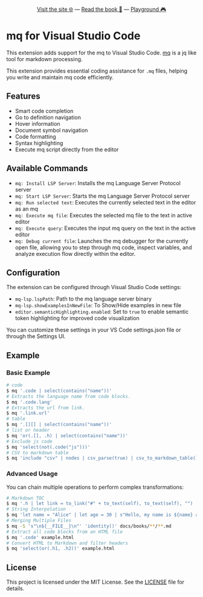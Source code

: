 <div align="center">
  <a href="https://mqlang.org">Visit the site 🌐</a>
  &mdash;
  <a href="https://mqlang.org/book">Read the book 📖</a>
  &mdash;
  <a href="https://mqlang.org/playground">Playground 🎮</a>
</div>

# mq for Visual Studio Code

This extension adds support for the mq to Visual Studio Code.
[mq](https://github.com/harehare/mq) is a jq like tool for markdown processing.

This extension provides essential coding assistance for `.mq` files, helping you write and maintain mq code efficiently.

## Features

- Smart code completion
- Go to definition navigation
- Hover information
- Document symbol navigation
- Code formatting
- Syntax highlighting
- Execute mq script directly from the editor

## Available Commands

- `mq: Install LSP Server`: Installs the mq Language Server Protocol server
- `mq: Start LSP Server`: Starts the mq Language Server Protocol server
- `mq: Run selected text`: Executes the currently selected text in the editor as an mq
- `mq: Execute mq file`: Executes the selected mq file to the text in active editor
- `mq: Execute query`: Executes the input mq query on the text in the active editor
- `mq: Debug current file`: Launches the mq debugger for the currently open file, allowing you to step through mq code, inspect variables, and analyze execution flow directly within the editor.

## Configuration

The extension can be configured through Visual Studio Code settings:

- `mq-lsp.lspPath`: Path to the mq language server binary
- `mq-lsp.showExamplesInNewFile`: To Show/Hide examples in new file
- `editor.semanticHighlighting.enabled`: Set to `true` to enable semantic token highlighting for improved code visualization

You can customize these settings in your VS Code settings.json file or through the Settings UI.

## Example

### Basic Example

```sh
# code
$ mq '.code | select(contains("name"))'
# Extracts the language name from code blocks.
$ mq '.code.lang'
# Extracts the url from link.
$ mq '.link.url'
# table
$ mq '.[][] | select(contains("name"))'
# list or header
$ mq 'or(.[], .h) | select(contains("name"))'
# Exclude js code
$ mq 'select(not(.code("js")))'
# CSV to markdown table
$ mq 'include "csv" | nodes | csv_parse(true) | csv_to_markdown_table()' example.csv
```

### Advanced Usage

You can chain multiple operations to perform complex transformations:

```sh
# Markdown TOC
$ mq '.h | let link = to_link("#" + to_text(self), to_text(self), "") | let level = .h.level | if (not(is_none(level))): to_md_list(link, to_number(level))' docs/books/**/*.md
# String Interpolation
$ mq 'let name = "Alice" | let age = 30 | s"Hello, my name is ${name} and I am ${age} years old."'
# Merging Multiple Files
$ mq -S 's"\n${__FILE__}\n"' 'identity()' docs/books/**/**.md
# Extract all code blocks from an HTML file
$ mq '.code' example.html
# Convert HTML to Markdown and filter headers
$ mq 'select(or(.h1, .h2))' example.html
```

## License

This project is licensed under the MIT License. See the [LICENSE](LICENSE) file for details.
